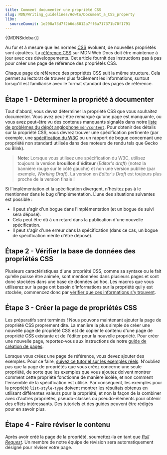 ```yaml
---
title: Comment documenter une propriété CSS
slug: MDN/Writing_guidelines/Howto/Document_a_CSS_property
l10n:
  sourceCommit: 1e208a73d7f2b6da8012a7ff6a717371b70f1791
---
```


{{MDNSidebar}}

Au fur et à mesure que les normes [CSS](/fr/docs/Web/CSS) évoluent, de nouvelles propriétés sont ajoutées. La [référence CSS](/fr/docs/Web/CSS/Reference) sur MDN Web Docs doit être maintenue à jour avec ces développements. Cet article fournit des instructions pas à pas pour créer une page de référence des propriétés CSS.

Chaque page de référence des propriétés CSS suit la même structure. Cela permet au lectorat de trouver plus facilement les informations, surtout lorsqu'il est familiarisé avec le format standard des pages de référence.

## Étape 1 - Déterminer la propriété à documenter

Tout d'abord, vous devez déterminer la propriété CSS que vous souhaitez documenter. Vous avez peut-être remarqué qu'une page est manquante, ou vous avez peut-être vu des contenus manquants signalés dans notre [liste de problèmes du dépôt anglophone `mdn/content`](https://github.com/mdn/content/issues). Pour obtenir des détails sur la propriété CSS, vous devrez trouver une spécification pertinente (par exemple, une [spécification du W3C](https://www.w3.org/Style/CSS/) ou un rapport de bogue concernant une propriété non standard utilisée dans des moteurs de rendu tels que Gecko ou Blink).

> **Note:** Lorsque vous utilisez une spécification du W3C, utilisez toujours la version **brouillon d'éditeur** (<i lang="en">Editor's draft</i>) (notez la bannière rouge sur le côté gauche) et non une version publiée (par exemple, <i lang="en">Working Draft</i>). La version en <i lang="en">Editor's Draft</i> est toujours plus proche de la version finale&nbsp;!

Si l'implémentation et la spécification divergent, n'hésitez pas à le mentionner dans le bug d'implémentation. L'une des situations suivantes est possible&nbsp;:

- Il peut s'agir d'un bogue dans l'implémentation (et un bogue de suivi sera déposé).
- Cela peut être dû à un retard dans la publication d'une nouvelle spécification.
- Il peut s'agir d'une erreur dans la spécification (dans ce cas, un bogue de spécification mérite d'être déposé).

## Étape 2 - Vérifier la base de données des propriétés CSS

Plusieurs caractéristiques d'une propriété CSS, comme sa syntaxe ou le fait qu'elle puisse être animée, sont mentionnées dans plusieurs pages et sont donc stockées dans une base de données ad hoc. Les macros que vous utiliserez sur la page ont besoin d'informations sur la propriété qui y est stockée, commencez donc par [vérifier que ces informations s'y trouvent](https://github.com/mdn/data/blob/main/docs/updating_css_json.md).

## Étape 3 - Créer la page de propriétés CSS

Les préparatifs sont terminés ! Nous pouvons maintenant ajouter la page de propriété CSS proprement dite. La manière la plus simple de créer une nouvelle page de propriété CSS est de copier le contenu d'une page de propriété CSS existante et de l'éditer pour la nouvelle propriété. Pour créer une nouvelle page, reportez-vous aux instructions de notre [guide de création de pages](/fr/docs/MDN/Writing_guidelines/Howto/Creating_moving_deleting).

Lorsque vous créez une page de référence, vous devez ajouter des exemples. Pour ce faire, [suivez ce tutoriel sur les exemples réels](/fr/docs/MDN/Writing_guidelines/Page_structures/Live_samples). N'oubliez pas que la page de propriétés que vous créez concerne une seule propriété, de sorte que les exemples que vous ajoutez doivent montrer comment cette propriété fonctionne de manière isolée, et non comment l'ensemble de la spécification est utilisé. Par conséquent, les exemples pour la propriété `list-style-type` doivent montrer les résultats obtenus en utilisant différentes valeurs pour la propriété, et non la façon de la combiner avec d'autres propriétés, pseudo-classes ou pseudo-éléments pour obtenir des effets intéressants. Des tutoriels et des guides peuvent être rédigés pour en savoir plus.

## Étape 4 - Faire réviser le contenu

Après avoir créé la page de la propriété, soumettez-la en tant que [<i lang="en">Pull Request</i>](https://docs.github.com/fr/pull-requests/collaborating-with-pull-requests/proposing-changes-to-your-work-with-pull-requests/creating-a-pull-request). Un membre de notre équipe de révision sera automatiquement désigné pour réviser votre page.
